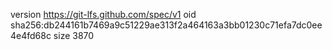 version https://git-lfs.github.com/spec/v1
oid sha256:db244161b7469a9c51229ae313f2a464163a3bb01230c71efa7dc0ee4e4fd68c
size 3870
